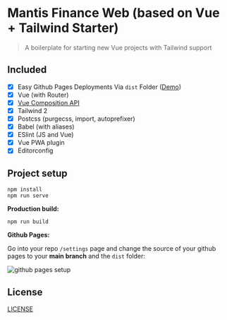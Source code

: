# Mantis Finance Web (based on Vue + Tailwind Starter)

> A boilerplate for starting new Vue projects with Tailwind support

## Included

- [x] Easy Github Pages Deployments Via `dist` Folder ([Demo](https://james2doyle.github.io/vue-tailwind-starter/))
- [x] Vue (with Router)
- [x] [Vue Composition API](https://github.com/vuejs/composition-api)
- [x] Tailwind 2
- [x] Postcss (purgecss, import, autoprefixer)
- [x] Babel (with aliases)
- [x] ESlint (JS and Vue)
- [x] Vue PWA plugin
- [x] Editorconfig

## Project setup

```
npm install
npm run serve
```

**Production build:**

```
npm run build
```

**Github Pages:**

Go into your repo `/settings` page and change the source of your github pages to your **main branch** and the `dist` folder:

![github pages setup](pages.png)

## License

[LICENSE](LICENSE)
